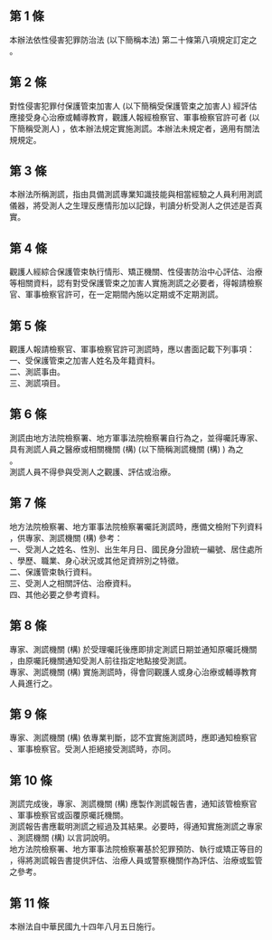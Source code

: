 第 1 條
-------
本辦法依性侵害犯罪防治法 (以下簡稱本法) 第二十條第八項規定訂定之  
。

第 2 條
-------
對性侵害犯罪付保護管束加害人 (以下簡稱受保護管束之加害人) 經評估  
應接受身心治療或輔導教育，觀護人報經檢察官、軍事檢察官許可者 (以  
下簡稱受測人) ，依本辦法規定實施測謊。本辦法未規定者，適用有關法  
規規定。

第 3 條
-------
本辦法所稱測謊，指由具備測謊專業知識技能與相當經驗之人員利用測謊  
儀器，將受測人之生理反應情形加以記錄，判讀分析受測人之供述是否真  
實。

第 4 條
-------
觀護人經綜合保護管束執行情形、矯正機關、性侵害防治中心評估、治療  
等相關資料，認有對受保護管束之加害人實施測謊之必要者，得報請檢察  
官、軍事檢察官許可，在一定期間內施以定期或不定期測謊。

第 5 條
-------
觀護人報請檢察官、軍事檢察官許可測謊時，應以書面記載下列事項：  
一、受保護管束之加害人姓名及年籍資料。  
二、測謊事由。  
三、測謊項目。

第 6 條
-------
測謊由地方法院檢察署、地方軍事法院檢察署自行為之，並得囑託專家、  
具有測謊人員之醫療或相關機關 (構)  (以下簡稱測謊機關 (構) ) 為之  
。  
測謊人員不得參與受測人之觀護、評估或治療。

第 7 條
-------
地方法院檢察署、地方軍事法院檢察署囑託測謊時，應備文檢附下列資料  
，供專家、測謊機關 (構) 參考：  
一、受測人之姓名、性別、出生年月日、國民身分證統一編號、居住處所  
    、學歷、職業、身心狀況或其他足資辨別之特徵。  
二、保護管束執行資料。  
三、受測人之相關評估、治療資料。  
四、其他必要之參考資料。

第 8 條
-------
專家、測謊機關 (構) 於受理囑託後應即排定測謊日期並通知原囑託機關  
，由原囑託機關通知受測人前往指定地點接受測謊。  
專家、測謊機關 (構) 實施測謊時，得會同觀護人或身心治療或輔導教育  
人員進行之。

第 9 條
-------
專家、測謊機關 (構) 依專業判斷，認不宜實施測謊時，應即通知檢察官  
、軍事檢察官。受測人拒絕接受測謊時，亦同。

第 10 條
--------
測謊完成後，專家、測謊機關 (構) 應製作測謊報告書，通知該管檢察官  
、軍事檢察官或函覆原囑託機關。  
測謊報告書應載明測謊之經過及其結果。必要時，得通知實施測謊之專家  
、測謊機關 (構) 以言詞說明。  
地方法院檢察署、地方軍事法院檢察署基於犯罪預防、執行或矯正等目的  
，得將測謊報告書提供評估、治療人員或警察機關作為評估、治療或監管  
之參考。

第 11 條
--------
本辦法自中華民國九十四年八月五日施行。

